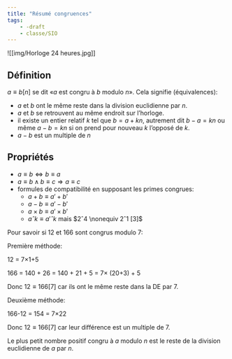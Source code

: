 ```yaml
---
title: "Résumé congruences"
tags:
    - -draft
    - classe/SIO
---
```


![[img/Horloge 24 heures.jpg]]

## Définition

$a \equiv b[n]$ se dit «*a* est congru à *b* modulo *n*».
Cela signifie (équivalences):

- *a* et *b* ont le même reste dans la division
  euclidienne par *n*.
- *a* et *b* se retrouvent au même endroit sur l’horloge.
- il existe un entier relatif *k* tel que $b = a + kn$,
  autrement dit $b - a = kn$ ou même $a - b = kn$
  si on prend pour nouveau *k* l’opposé de *k*.
- $a - b$ est un multiple de *n*

## Propriétés

- $a \equiv b \Leftrightarrow b \equiv a$
- $a \equiv b \wedge b \equiv c \Rightarrow a \equiv c$
- formules de compatibilité en supposant les primes congrues:
    - $a+b \equiv a'+b'$
    - $a-b \equiv a'-b'$
    - $a×b \equiv a'×b'$
    - $aˆk \equiv a'ˆk$ mais $2ˆ4 \nonequiv 2ˆ1 [3]$

Pour savoir si 12 et 166 sont congrus modulo 7:

Première méthode:

12 = 7×1+5

166 = 140 + 26 = 140 + 21 + 5 = 7× (20+3) + 5

Donc $12 \equiv 166 [7]$ car ils ont le même reste dans la DE par 7.

Deuxième méthode:

166-12 = 154 = 7×22

Donc $12 \equiv 166 [7]$ car leur différence est un multiple de 7.

Le plus petit nombre positif congru à *a* modulo *n* est le reste
de la division euclidienne de *a* par *n*.
